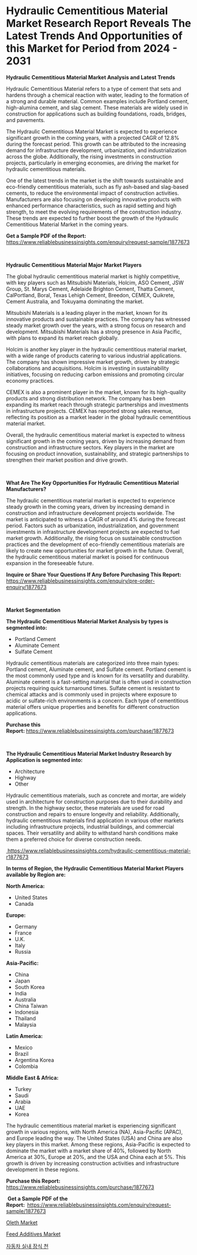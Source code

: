 <p><h1>Hydraulic Cementitious Material Market Research Report Reveals The Latest Trends And Opportunities of this Market for Period from 2024 - 2031</h1></p><p><strong>Hydraulic Cementitious Material Market Analysis and Latest Trends</strong></p>
<p><p>Hydraulic Cementitious Material refers to a type of cement that sets and hardens through a chemical reaction with water, leading to the formation of a strong and durable material. Common examples include Portland cement, high-alumina cement, and slag cement. These materials are widely used in construction for applications such as building foundations, roads, bridges, and pavements.</p><p>The Hydraulic Cementitious Material Market is expected to experience significant growth in the coming years, with a projected CAGR of 12.8% during the forecast period. This growth can be attributed to the increasing demand for infrastructure development, urbanization, and industrialization across the globe. Additionally, the rising investments in construction projects, particularly in emerging economies, are driving the market for hydraulic cementitious materials.</p><p>One of the latest trends in the market is the shift towards sustainable and eco-friendly cementitious materials, such as fly ash-based and slag-based cements, to reduce the environmental impact of construction activities. Manufacturers are also focusing on developing innovative products with enhanced performance characteristics, such as rapid setting and high strength, to meet the evolving requirements of the construction industry. These trends are expected to further boost the growth of the Hydraulic Cementitious Material Market in the coming years.</p></p>
<p><strong>Get a Sample PDF of the Report:&nbsp;</strong> <a href="https://www.reliablebusinessinsights.com/enquiry/request-sample/1877673">https://www.reliablebusinessinsights.com/enquiry/request-sample/1877673</a></p>
<p>&nbsp;</p>
<p><strong>Hydraulic Cementitious Material Major Market Players</strong></p>
<p><p>The global hydraulic cementitious material market is highly competitive, with key players such as Mitsubishi Materials, Holcim, ASO Cement, JSW Group, St. Marys Cement, Adelaide Brighton Cement, Thatta Cement, CalPortland, Boral, Texas Lehigh Cement, Breedon, CEMEX, Quikrete, Cement Australia, and Tokuyama dominating the market.</p><p>Mitsubishi Materials is a leading player in the market, known for its innovative products and sustainable practices. The company has witnessed steady market growth over the years, with a strong focus on research and development. Mitsubishi Materials has a strong presence in Asia Pacific, with plans to expand its market reach globally.</p><p>Holcim is another key player in the hydraulic cementitious material market, with a wide range of products catering to various industrial applications. The company has shown impressive market growth, driven by strategic collaborations and acquisitions. Holcim is investing in sustainability initiatives, focusing on reducing carbon emissions and promoting circular economy practices.</p><p>CEMEX is also a prominent player in the market, known for its high-quality products and strong distribution network. The company has been expanding its market reach through strategic partnerships and investments in infrastructure projects. CEMEX has reported strong sales revenue, reflecting its position as a market leader in the global hydraulic cementitious material market.</p><p>Overall, the hydraulic cementitious material market is expected to witness significant growth in the coming years, driven by increasing demand from construction and infrastructure sectors. Key players in the market are focusing on product innovation, sustainability, and strategic partnerships to strengthen their market position and drive growth.</p></p>
<p>&nbsp;</p>
<p><strong>What Are The Key Opportunities For Hydraulic Cementitious Material Manufacturers?</strong></p>
<p><p>The hydraulic cementitious material market is expected to experience steady growth in the coming years, driven by increasing demand in construction and infrastructure development projects worldwide. The market is anticipated to witness a CAGR of around 4% during the forecast period. Factors such as urbanization, industrialization, and government investments in infrastructure development projects are expected to fuel market growth. Additionally, the rising focus on sustainable construction practices and the development of eco-friendly cementitious materials are likely to create new opportunities for market growth in the future. Overall, the hydraulic cementitious material market is poised for continuous expansion in the foreseeable future.</p></p>
<p><strong>Inquire or Share Your Questions If Any Before Purchasing This Report:</strong> <a href="https://www.reliablebusinessinsights.com/enquiry/pre-order-enquiry/1877673">https://www.reliablebusinessinsights.com/enquiry/pre-order-enquiry/1877673</a></p>
<p>&nbsp;</p>
<p><strong>Market Segmentation</strong></p>
<p><strong>The Hydraulic Cementitious Material Market Analysis by types is segmented into:</strong></p>
<p><ul><li>Portland Cement</li><li>Aluminate Cement</li><li>Sulfate Cement</li></ul></p>
<p><p>Hydraulic cementitious materials are categorized into three main types: Portland cement, Aluminate cement, and Sulfate cement. Portland cement is the most commonly used type and is known for its versatility and durability. Aluminate cement is a fast-setting material that is often used in construction projects requiring quick turnaround times. Sulfate cement is resistant to chemical attacks and is commonly used in projects where exposure to acidic or sulfate-rich environments is a concern. Each type of cementitious material offers unique properties and benefits for different construction applications.</p></p>
<p><strong>Purchase this Report:&nbsp;</strong><a href="https://www.reliablebusinessinsights.com/purchase/1877673">https://www.reliablebusinessinsights.com/purchase/1877673</a></p>
<p>&nbsp;</p>
<p><strong>The Hydraulic Cementitious Material Market Industry Research by Application is segmented into:</strong></p>
<p><ul><li>Architecture</li><li>Highway</li><li>Other</li></ul></p>
<p><p>Hydraulic cementitious materials, such as concrete and mortar, are widely used in architecture for construction purposes due to their durability and strength. In the highway sector, these materials are used for road construction and repairs to ensure longevity and reliability. Additionally, hydraulic cementitious materials find application in various other markets including infrastructure projects, industrial buildings, and commercial spaces. Their versatility and ability to withstand harsh conditions make them a preferred choice for diverse construction needs.</p></p>
<p><a href="https://www.reliablebusinessinsights.com/hydraulic-cementitious-material-r1877673">&nbsp;https://www.reliablebusinessinsights.com/hydraulic-cementitious-material-r1877673</a></p>
<p><strong>In terms of Region, the Hydraulic Cementitious Material Market Players available by Region are:</strong></p>
<p>
    <p> <strong> North America: </strong>
        <ul>
            <li>United States</li>
            <li>Canada</li>
        </ul>
        </p> 
    <p> <strong> Europe: </strong>
        <ul>
            <li>Germany</li>
            <li>France</li>
            <li>U.K.</li>
            <li>Italy</li>
            <li>Russia</li>
        </ul>
        </p> 
    <p> <strong> Asia-Pacific: </strong>
        <ul>
            <li>China</li>
            <li>Japan</li>
            <li>South Korea</li>
            <li>India</li>
            <li>Australia</li>
            <li>China Taiwan</li>
            <li>Indonesia</li>
            <li>Thailand</li>
            <li>Malaysia</li>
        </ul>
        </p> 
    <p> <strong> Latin America: </strong>
        <ul>
            <li>Mexico</li>
            <li>Brazil</li>
            <li>Argentina Korea</li>
            <li>Colombia</li>
        </ul>
        </p> 
    <p> <strong> Middle East & Africa: </strong>
        <ul>
            <li>Turkey</li>
            <li>Saudi</li>
            <li>Arabia</li>
            <li>UAE</li>
            <li>Korea</li>
        </ul>
    </p>
    </p>
<p><p>The hydraulic cementitious material market is experiencing significant growth in various regions, with North America (NA), Asia-Pacific (APAC), and Europe leading the way. The United States (USA) and China are also key players in this market. Among these regions, Asia-Pacific is expected to dominate the market with a market share of 40%, followed by North America at 30%, Europe at 20%, and the USA and China each at 5%. This growth is driven by increasing construction activities and infrastructure development in these regions.</p></p>
<p><strong>Purchase this Report: </strong><a href="https://www.reliablebusinessinsights.com/purchase/1877673">https://www.reliablebusinessinsights.com/purchase/1877673</a></p>
<p>&nbsp;<strong>Get a Sample PDF of the Report:&nbsp;&nbsp;</strong><a href="https://www.reliablebusinessinsights.com/enquiry/request-sample/1877673">https://www.reliablebusinessinsights.com/enquiry/request-sample/1877673</a></p>
<p><strong></strong></p>
<p><p><a href="https://medium.com/@thadnader_5170/global-oleth-market-by-product-type-by-application-by-region-and-companies-industry-segment-15a5f58df427">Oleth Market</a></p><p><a href="https://medium.com/@jjkh377/analyzing-feed-additives-market-dynamics-and-growth-drivers-and-forecasted-for-period-from-2024-to-22da61c6b1e9">Feed Additives Market</a></p><p><a href="https://github.com/vanessagrant665567/Market-Research-Report-List-2/blob/main/67702369287.md">자동차 실내 장식 천</a></p></p>